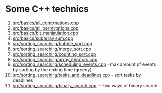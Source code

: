 # Some C++ technics

1. [src/basics/all_combinations.cpp](src/basicsall_combinations.cpp)
2. [src/basics/all_permutations.cpp](src/basics/all_permutations.cpp)
3. [src/basics/bit_manipulation.cpp](src/basics/bit_manipulation.cpp)
4. [src/basics/subarray_sum.cpp](src/basics/subarray_sum.cpp)
5. [src/sorting_searching/bubble_sort.cpp](src/sorting_searching/bubble_sort.cpp)
6. [src/sorting_searching/merge_sort.cpp](src/sorting_searching/merge_sort.cpp)
7. [src/sorting_searching/counting_sort.cpp](src/sorting_searching/counting_sort.cpp)
8. [src/sorting_searching/array_iterators.cpp](src/sorting_searching/array_iterators.cpp)
9. [src/sorting_searching/scheduling_events.cpp](src/sorting_searching/scheduling_events.cpp) - max amount of events by sorting by the ending time (greedy)
10. [src/sorting_searching/tasks_and_deadlines.cpp](src/sorting_searching/tasks_and_deadlines.cpp) - sort tasks by deadlines
11. [src/sorting_searching/binary_search.cpp](src/sorting_searching/binary_search.cpp) — two ways of binary search

